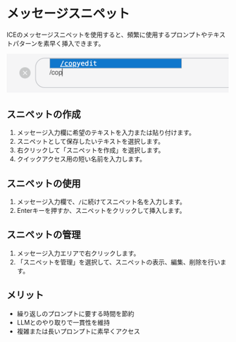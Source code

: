 # メッセージスニペット

ICEのメッセージスニペットを使用すると、頻繁に使用するプロンプトやテキストパターンを素早く挿入できます。

![メッセージスニペット](../images/snippet.png)

## スニペットの作成

1. メッセージ入力欄に希望のテキストを入力または貼り付けます。
2. スニペットとして保存したいテキストを選択します。
3. 右クリックして「スニペットを作成」を選択します。
4. クイックアクセス用の短い名前を入力します。

## スニペットの使用

1. メッセージ入力欄で、`/`に続けてスニペット名を入力します。
2. Enterキーを押すか、スニペットをクリックして挿入します。

## スニペットの管理

1. メッセージ入力エリアで右クリックします。
2. 「スニペットを管理」を選択して、スニペットの表示、編集、削除を行います。

## メリット

- 繰り返しのプロンプトに要する時間を節約
- LLMとのやり取りで一貫性を維持
- 複雑または長いプロンプトに素早くアクセス
